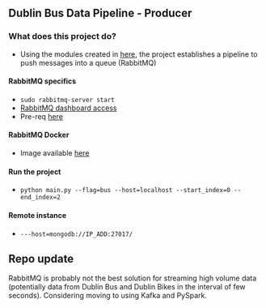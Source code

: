 ## Dublin Bus Data Pipeline - Producer

### What does this project do?

 * Using the modules created in [here]('https://gitlab.scss.tcd.ie/panthb/Dublin-Transport_RPP'), the project establishes a pipeline to push messages into a queue (RabbitMQ)

#### RabbitMQ specifics
 * ```sudo rabbitmq-server start```
 * [RabbitMQ dashboard access]('https://developers.coveo.com/display/public/SitecoreV3/Accessing+the+RabbitMQ+Management+Console;jsessionid=548855A4C0EC0A72DA10CA8E400B124F')
 * Pre-req [here]('https://www.rabbitmq.com/management.html')

#### RabbitMQ Docker
 * Image available [here]('https://docs.docker.com/samples/library/rabbitmq/')

#### Run the project
 * ```python main.py --flag=bus --host=localhost --start_index=0 --end_index=2```

#### Remote instance
 * ```---host=mongodb://IP_ADD:27017/```

## Repo update
RabbitMQ is probably not the best solution for streaming high volume data (potentially data from Dublin Bus and Dublin Bikes in the interval of few seconds). Considering moving to using Kafka and PySpark.